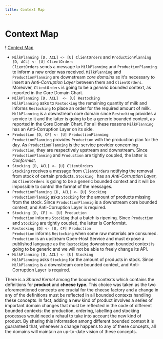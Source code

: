 ```yaml
---
title: Context Map
---
```


# Context Map

! [Context Map](images/context-map.svg)

- `MilkPlanning [D, ACL] <- [U] ClientOrders` and `ProductionPlanning [D, ACL] <- [U] ClientOrders`  
  `ClientOrders` sends a message to `MilkPlanning` and `ProductionPlanning` to inform a new order was received.
  `MilkPlanning` and `ProductionPlanning` are downstream *core domains* so it's necessary to insert an *Anti-Corruption Layer* between them and `ClientOrders`.
  Moreover, `ClientOrders` is going to be a *generic* bounded context, as reported in the Core Domain Chart.
- `MilkPlanning [D, ACL]  <- [U] Restocking`  
  `MilkPlanning` asks to `Restocking` the remaining quantity of milk and informs `Restocking` to place an order for the required amount of milk.
  `MilkPlanning` is a downstream core domain since `Restocking` provides a service to it and the latter is going to be a generic bounded context, as 
  reported in the Core Domain Chart. For all these reasons `MilkPlanning` has an Anti-Corruption Layer on its side.
- `Production [D, CF] <- [U] ProductionPlanning`  
  `ProductionPlanning` provides `Production` with the production plan for the day.
  As `ProductionPlanning` is the service provider concerning `Production`, they are respectively upstream and downstream.
  Since `ProductionPlanning` and `Production` are tightly coupled, the latter is *Conformist*.
- `Stocking [D, ACL] <- [U] ClientOrders`  
  `Stocking` receives a message from `ClientOrders` notifying the removal from stock of certain products.
  `Stocking ` has an *Anti-Corruption Layer*, as `ClientOrders` is going to be a generic bounded context and it will be
  impossible to control the format of the messages.
- `ProductionPlanning [D, ACL] <- [U] Stocking`  
  `ProductionPlannig` asks `Stocking` for the amount of products missing from the stock.
  Since `ProductionPlannig` is a downstream core bounded context, and Anti-Corruption Layer is required.
- `Stocking [D, CF] <- [U] Production`  
  `Production` informs `Stocking` that a batch is ripening.
  Since `Production` and `Stocking` are tightly coupled, the latter is Conformist.
- `Restocking [D] <- [U, CF] Production`  
  `Production` informs `Restocking` when some raw materials are consumed.
  `Production` is an upstream Open-Host Service and must expose a published language as the `Restocking` downstream bounded context
  is going to be generic and we will not be able to freely change its API.
- `MilkPlanning [D, ACL] <- [U] Stocking`  
  `MilkPlanning` asks `Stocking` for the amount of products in stock.
  Since `MilkPlanning` is a downstream core bounded context, and Anti-Corruption Layer is required.

There is a *Shared Kernel* among the bounded contexts which contains the definitions for **product** and **cheese type**.
This choice was taken as the two aforementioned concepts are crucial for the cheese factory and a change in any of the definitions must be reflected in all
bounded contexts handling these concepts.
In fact, adding a new kind of product involves a series of important domain changes that must be reflected in the code of different bounded contexts: 
the production, ordering, labelling and stocking processes would need a rehaul to take into account the new kind of product.
By sharing this information among different bounded context it is guaranteed that, whenever a change happens to any of these concepts, all the domains
will maintain an up-to-date vision of these concepts.